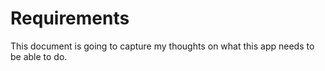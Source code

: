 # Requirements

This document is going to capture my thoughts on what this app needs to be able to do.
